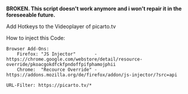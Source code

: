 __BROKEN. This script doesn't work anymore and i won't repair it in the foreseeable future.__

Add Hotkeys to the Videoplayer of picarto.tv

How to inject this Code:
	
	Browser Add-Ons:
		Firefox: "JS Injector"	     - https://chrome.google.com/webstore/detail/resource-override/pkoacgokdfckfpndoffpifphamojphii
		Chrome:  "Recource Override" - https://addons.mozilla.org/de/firefox/addon/js-injector/?src=api
	
	URL-Filter: https://picarto.tv/*
